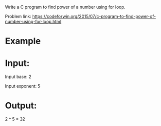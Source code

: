 Write a C program to find power of a number using for loop.

Problem link: https://codeforwin.org/2015/07/c-program-to-find-power-of-number-using-for-loop.html

# Example
# Input:
Input base: 2

Input exponent: 5
# Output:
2 ^ 5 = 32
